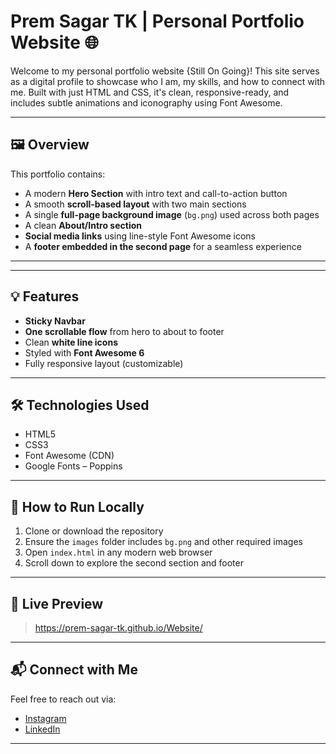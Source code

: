 # Prem Sagar TK | Personal Portfolio Website 🌐

Welcome to my personal portfolio website {Still On Going}! This site serves as a digital profile to showcase who I am, my skills, and how to connect with me. Built with just HTML and CSS, it's clean, responsive-ready, and includes subtle animations and iconography using Font Awesome.

---

## 🖼️ Overview

This portfolio contains:

- A modern **Hero Section** with intro text and call-to-action button
- A smooth **scroll-based layout** with two main sections
- A single **full-page background image** (`bg.png`) used across both pages
- A clean **About/Intro section**
- **Social media links** using line-style Font Awesome icons
- A **footer embedded in the second page** for a seamless experience

---

---

## 💡 Features

- **Sticky Navbar**
- **One scrollable flow** from hero to about to footer
- Clean **white line icons**
- Styled with **Font Awesome 6**
- Fully responsive layout (customizable)

---

## 🛠️ Technologies Used

- HTML5
- CSS3
- Font Awesome (CDN)
- Google Fonts – Poppins

---

## 🚀 How to Run Locally

1. Clone or download the repository
2. Ensure the `images` folder includes `bg.png` and other required images
3. Open `index.html` in any modern web browser
4. Scroll down to explore the second section and footer

---

## 🔗 Live Preview

> https://prem-sagar-tk.github.io/Website/

---

## 📬 Connect with Me

Feel free to reach out via:

- [Instagram](https://www.instagram.com/premsagar.tk/)
- [LinkedIn](https://www.linkedin.com/in/prem-sagar-t-k/)

---
